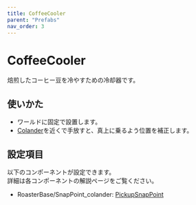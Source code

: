 ```yaml
---
title: CoffeeCooler
parent: "Prefabs"
nav_order: 3
---
```


# CoffeeCooler

焙煎したコーヒー豆を冷やすための冷却器です。


## 使いかた

- ワールドに固定で設置します。
- [Colander]を近くで手放すと、真上に乗るよう位置を補正します。


## 設定項目

以下のコンポーネントが設定できます。  
詳細は各コンポーネントの解説ページをご覧ください。

- RoasterBase/SnapPoint_colander: [PickupSnapPoint]



[Colander]: /docs/prefabs/Colander
[PickupSnapPoint]: /docs/udon/PickupSnapPoint

